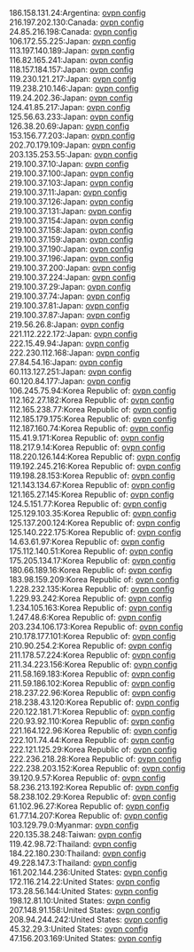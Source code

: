186.158.131.24:Argentina: [ovpn config](vpn/186_158_131_24.ovpn)  
216.197.202.130:Canada: [ovpn config](vpn/216_197_202_130.ovpn)  
24.85.216.198:Canada: [ovpn config](vpn/24_85_216_198.ovpn)  
106.172.55.225:Japan: [ovpn config](vpn/106_172_55_225.ovpn)  
113.197.140.189:Japan: [ovpn config](vpn/113_197_140_189.ovpn)  
116.82.165.241:Japan: [ovpn config](vpn/116_82_165_241.ovpn)  
118.157.184.157:Japan: [ovpn config](vpn/118_157_184_157.ovpn)  
119.230.121.217:Japan: [ovpn config](vpn/119_230_121_217.ovpn)  
119.238.210.146:Japan: [ovpn config](vpn/119_238_210_146.ovpn)  
119.24.202.36:Japan: [ovpn config](vpn/119_24_202_36.ovpn)  
124.41.85.217:Japan: [ovpn config](vpn/124_41_85_217.ovpn)  
125.56.63.233:Japan: [ovpn config](vpn/125_56_63_233.ovpn)  
126.38.20.69:Japan: [ovpn config](vpn/126_38_20_69.ovpn)  
153.156.77.203:Japan: [ovpn config](vpn/153_156_77_203.ovpn)  
202.70.179.109:Japan: [ovpn config](vpn/202_70_179_109.ovpn)  
203.135.253.55:Japan: [ovpn config](vpn/203_135_253_55.ovpn)  
219.100.37.10:Japan: [ovpn config](vpn/219_100_37_10.ovpn)  
219.100.37.100:Japan: [ovpn config](vpn/219_100_37_100.ovpn)  
219.100.37.103:Japan: [ovpn config](vpn/219_100_37_103.ovpn)  
219.100.37.11:Japan: [ovpn config](vpn/219_100_37_11.ovpn)  
219.100.37.126:Japan: [ovpn config](vpn/219_100_37_126.ovpn)  
219.100.37.131:Japan: [ovpn config](vpn/219_100_37_131.ovpn)  
219.100.37.154:Japan: [ovpn config](vpn/219_100_37_154.ovpn)  
219.100.37.158:Japan: [ovpn config](vpn/219_100_37_158.ovpn)  
219.100.37.159:Japan: [ovpn config](vpn/219_100_37_159.ovpn)  
219.100.37.190:Japan: [ovpn config](vpn/219_100_37_190.ovpn)  
219.100.37.196:Japan: [ovpn config](vpn/219_100_37_196.ovpn)  
219.100.37.200:Japan: [ovpn config](vpn/219_100_37_200.ovpn)  
219.100.37.224:Japan: [ovpn config](vpn/219_100_37_224.ovpn)  
219.100.37.29:Japan: [ovpn config](vpn/219_100_37_29.ovpn)  
219.100.37.74:Japan: [ovpn config](vpn/219_100_37_74.ovpn)  
219.100.37.81:Japan: [ovpn config](vpn/219_100_37_81.ovpn)  
219.100.37.87:Japan: [ovpn config](vpn/219_100_37_87.ovpn)  
219.56.26.8:Japan: [ovpn config](vpn/219_56_26_8.ovpn)  
221.112.222.172:Japan: [ovpn config](vpn/221_112_222_172.ovpn)  
222.15.49.94:Japan: [ovpn config](vpn/222_15_49_94.ovpn)  
222.230.112.168:Japan: [ovpn config](vpn/222_230_112_168.ovpn)  
27.84.54.16:Japan: [ovpn config](vpn/27_84_54_16.ovpn)  
60.113.127.251:Japan: [ovpn config](vpn/60_113_127_251.ovpn)  
60.120.84.177:Japan: [ovpn config](vpn/60_120_84_177.ovpn)  
106.245.75.94:Korea Republic of: [ovpn config](vpn/106_245_75_94.ovpn)  
112.162.27.182:Korea Republic of: [ovpn config](vpn/112_162_27_182.ovpn)  
112.165.238.77:Korea Republic of: [ovpn config](vpn/112_165_238_77.ovpn)  
112.185.179.175:Korea Republic of: [ovpn config](vpn/112_185_179_175.ovpn)  
112.187.160.74:Korea Republic of: [ovpn config](vpn/112_187_160_74.ovpn)  
115.41.9.171:Korea Republic of: [ovpn config](vpn/115_41_9_171.ovpn)  
118.217.9.14:Korea Republic of: [ovpn config](vpn/118_217_9_14.ovpn)  
118.220.126.144:Korea Republic of: [ovpn config](vpn/118_220_126_144.ovpn)  
119.192.245.216:Korea Republic of: [ovpn config](vpn/119_192_245_216.ovpn)  
119.198.28.153:Korea Republic of: [ovpn config](vpn/119_198_28_153.ovpn)  
121.143.134.67:Korea Republic of: [ovpn config](vpn/121_143_134_67.ovpn)  
121.165.27.145:Korea Republic of: [ovpn config](vpn/121_165_27_145.ovpn)  
124.5.151.77:Korea Republic of: [ovpn config](vpn/124_5_151_77.ovpn)  
125.129.103.35:Korea Republic of: [ovpn config](vpn/125_129_103_35.ovpn)  
125.137.200.124:Korea Republic of: [ovpn config](vpn/125_137_200_124.ovpn)  
125.140.222.175:Korea Republic of: [ovpn config](vpn/125_140_222_175.ovpn)  
14.63.61.97:Korea Republic of: [ovpn config](vpn/14_63_61_97.ovpn)  
175.112.140.51:Korea Republic of: [ovpn config](vpn/175_112_140_51.ovpn)  
175.205.134.17:Korea Republic of: [ovpn config](vpn/175_205_134_17.ovpn)  
180.66.189.16:Korea Republic of: [ovpn config](vpn/180_66_189_16.ovpn)  
183.98.159.209:Korea Republic of: [ovpn config](vpn/183_98_159_209.ovpn)  
1.228.232.135:Korea Republic of: [ovpn config](vpn/1_228_232_135.ovpn)  
1.229.93.242:Korea Republic of: [ovpn config](vpn/1_229_93_242.ovpn)  
1.234.105.163:Korea Republic of: [ovpn config](vpn/1_234_105_163.ovpn)  
1.247.48.6:Korea Republic of: [ovpn config](vpn/1_247_48_6.ovpn)  
203.234.106.173:Korea Republic of: [ovpn config](vpn/203_234_106_173.ovpn)  
210.178.177.101:Korea Republic of: [ovpn config](vpn/210_178_177_101.ovpn)  
210.90.254.2:Korea Republic of: [ovpn config](vpn/210_90_254_2.ovpn)  
211.178.57.224:Korea Republic of: [ovpn config](vpn/211_178_57_224.ovpn)  
211.34.223.156:Korea Republic of: [ovpn config](vpn/211_34_223_156.ovpn)  
211.58.169.183:Korea Republic of: [ovpn config](vpn/211_58_169_183.ovpn)  
211.59.186.102:Korea Republic of: [ovpn config](vpn/211_59_186_102.ovpn)  
218.237.22.96:Korea Republic of: [ovpn config](vpn/218_237_22_96.ovpn)  
218.238.43.120:Korea Republic of: [ovpn config](vpn/218_238_43_120.ovpn)  
220.122.181.71:Korea Republic of: [ovpn config](vpn/220_122_181_71.ovpn)  
220.93.92.110:Korea Republic of: [ovpn config](vpn/220_93_92_110.ovpn)  
221.164.122.96:Korea Republic of: [ovpn config](vpn/221_164_122_96.ovpn)  
222.101.74.44:Korea Republic of: [ovpn config](vpn/222_101_74_44.ovpn)  
222.121.125.29:Korea Republic of: [ovpn config](vpn/222_121_125_29.ovpn)  
222.236.218.28:Korea Republic of: [ovpn config](vpn/222_236_218_28.ovpn)  
222.238.203.152:Korea Republic of: [ovpn config](vpn/222_238_203_152.ovpn)  
39.120.9.57:Korea Republic of: [ovpn config](vpn/39_120_9_57.ovpn)  
58.236.213.192:Korea Republic of: [ovpn config](vpn/58_236_213_192.ovpn)  
58.238.102.29:Korea Republic of: [ovpn config](vpn/58_238_102_29.ovpn)  
61.102.96.27:Korea Republic of: [ovpn config](vpn/61_102_96_27.ovpn)  
61.77.14.207:Korea Republic of: [ovpn config](vpn/61_77_14_207.ovpn)  
103.129.79.0:Myanmar: [ovpn config](vpn/103_129_79_0.ovpn)  
220.135.38.248:Taiwan: [ovpn config](vpn/220_135_38_248.ovpn)  
119.42.98.72:Thailand: [ovpn config](vpn/119_42_98_72.ovpn)  
184.22.180.230:Thailand: [ovpn config](vpn/184_22_180_230.ovpn)  
49.228.147.3:Thailand: [ovpn config](vpn/49_228_147_3.ovpn)  
161.202.144.236:United States: [ovpn config](vpn/161_202_144_236.ovpn)  
172.116.214.22:United States: [ovpn config](vpn/172_116_214_22.ovpn)  
173.28.56.144:United States: [ovpn config](vpn/173_28_56_144.ovpn)  
198.12.81.10:United States: [ovpn config](vpn/198_12_81_10.ovpn)  
207.148.91.158:United States: [ovpn config](vpn/207_148_91_158.ovpn)  
208.94.244.242:United States: [ovpn config](vpn/208_94_244_242.ovpn)  
45.32.29.3:United States: [ovpn config](vpn/45_32_29_3.ovpn)  
47.156.203.169:United States: [ovpn config](vpn/47_156_203_169.ovpn)  

